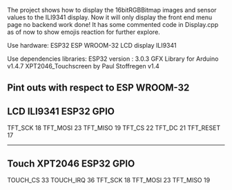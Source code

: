 The project shows how to display the 16bitRGBBitmap images and sensor values to the ILI9341 display. Now it will only display the front end menu page no backend work done!
It has some commented code in Display.cpp as of now to show emojis reaction for further explore.

Use hardware:
ESP32 ESP WROOM-32
LCD display ILI9341

Use dependencies libraries:
ESP32 version : 3.0.3
GFX Library for Arduino v1.4.7
XPT2046_Touchscreen by Paul Stoffregen v1.4


Pint outs with respect to ESP WROOM-32
---------------------------------
LCD  ILI9341      ESP32 GPIO
---------------------------------
TFT_SCK            18
TFT_MOSI           23
TFT_MISO           19
TFT_CS             22
TFT_DC             21
TFT_RESET          17

---------------------------------
Touch XPT2046     ESP32 GPIO
---------------------------------
TOUCH_CS           33
TOUCH_IRQ          36
TFT_SCK            18
TFT_MOSI           23
TFT_MISO           19
